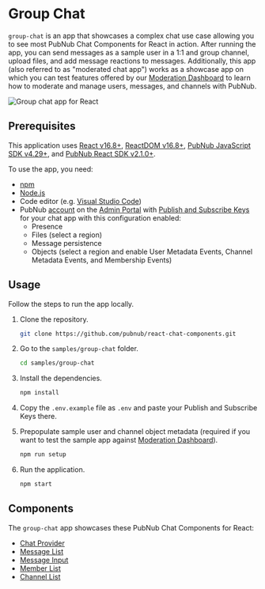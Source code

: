 # Group Chat

`group-chat` is an app that showcases a complex chat use case allowing you to see most PubNub Chat Components for React in action. After running the app, you can send messages as a sample user in a 1:1 and group channel, upload files, and add message reactions to messages. Additionally, this app (also referred to as "moderated chat app") works as a showcase app on which you can test features offered by our [Moderation Dashboard](https://www.pubnub.com/docs/chat/moderation-dashboard/getting-started) to learn how to moderate and manage users, messages, and channels with PubNub.

![Group chat app for React](../assets/group-chat.png")

## Prerequisites

This application uses [React v16.8+](https://www.npmjs.com/package/react/v/16.8.0), [ReactDOM v16.8+](https://www.npmjs.com/package/react-dom), [PubNub JavaScript SDK v4.29+](https://www.pubnub.com/docs/sdks/javascript/), and [PubNub React SDK v2.1.0+](https://www.pubnub.com/docs/chat/react/setup).

To use the app, you need:

* [npm](https://docs.npmjs.com/cli/v6/commands/npm-install)
* [Node.js](https://nodejs.org/en/download/)
* Code editor (e.g. [Visual Studio Code](https://code.visualstudio.com/download))
* PubNub [account](https://www.pubnub.com/docs/setup/account-setup) on the
[Admin Portal](https://admin.pubnub.com/) with [Publish and Subscribe Keys](https://www.pubnub.com/docs/basics/initialize-pubnub) for your chat app with this configuration enabled:
    * Presence
    * Files (select a region)
    * Message persistence
    * Objects (select a region and enable User Metadata Events, Channel Metadata Events, and Membership Events)

## Usage

Follow the steps to run the app locally.

1. Clone the repository.

    ```bash
    git clone https://github.com/pubnub/react-chat-components.git
    ```

1. Go to the `samples/group-chat` folder.

    ```bash
    cd samples/group-chat
    ```

1. Install the dependencies.

    ```bash
    npm install
    ```

1. Copy the `.env.example` file as `.env` and paste your Publish and Subscribe Keys there.

1. Prepopulate sample user and channel object metadata (required if you want to test the sample app against [Moderation Dashboard](https://www.pubnub.com/docs/chat/moderation-dashboard/getting-started)).

    ```bash
    npm run setup
    ```

1. Run the application.

    ```bash
    npm start
    ```

## Components

The `group-chat` app showcases these PubNub Chat Components for React:

* [Chat Provider](https://pubnub.github.io/react-chat-components/docs/?path=/docs/components-chat-provider--default)
* [Message List](https://pubnub.github.io/react-chat-components/docs/?path=/docs/components-message-list--default)
* [Message Input](https://pubnub.github.io/react-chat-components/docs/?path=/docs/components-message-input--default)
* [Member List](https://pubnub.github.io/react-chat-components/docs/?path=/docs/components-member-list--default)
* [Channel List](https://pubnub.github.io/react-chat-components/docs/?path=/docs/components-channel-list--default)